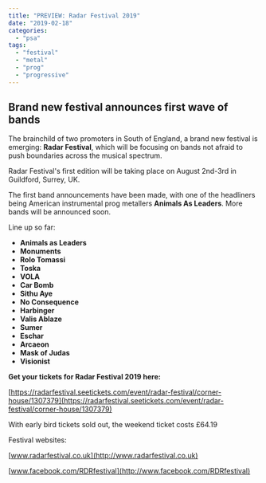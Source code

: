 ```yaml
---
title: "PREVIEW: Radar Festival 2019"
date: "2019-02-18"
categories: 
  - "psa"
tags: 
  - "festival"
  - "metal"
  - "prog"
  - "progressive"
---
```


## Brand new festival announces first wave of bands  

The brainchild of two promoters in South of England, a brand new festival is emerging: **Radar Festival**, which will be focusing on bands not afraid to push boundaries across the musical spectrum.

Radar Festival's first edition will be taking place on August 2nd-3rd in Guildford, Surrey, UK.

The first band announcements have been made, with one of the headliners being American instrumental prog metallers **Animals As Leaders**. More bands will be announced soon.

Line up so far:

- **Animals as Leaders**    
- **Monuments**    
- **Rolo Tomassi**   
- **Toska** 
- **VOLA** 
- **Car Bomb**   
- **Sithu Aye**   
- **No Consequence**
- **Harbinger**   
- **Valis Ablaze**   
- **Sumer**  
- **Eschar**   
- **Arcaeon**  
- **Mask of Judas**
- **Visionist**

**Get your tickets for Radar Festival 2019 here:**

[https://radarfestival.seetickets.com/event/radar-festival/corner-house/1307379](https://radarfestival.seetickets.com/event/radar-festival/corner-house/1307379)

With early bird tickets sold out, the weekend ticket costs £64.19

Festival websites:

[www.radarfestival.co.uk](http://www.radarfestival.co.uk)

[www.facebook.com/RDRfestival](http://www.facebook.com/RDRfestival)
